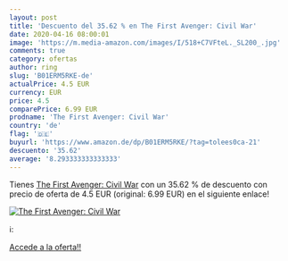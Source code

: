 ```yaml
---
layout: post
title: 'Descuento del 35.62 % en The First Avenger: Civil War'
date: 2020-04-16 08:00:01
image: 'https://m.media-amazon.com/images/I/518+C7VFteL._SL200_.jpg'
comments: true
category: ofertas
author: ring
slug: 'B01ERM5RKE-de'
actualPrice: 4.5 EUR
currency: EUR
price: 4.5
comparePrice: 6.99 EUR
prodname: 'The First Avenger: Civil War'
country: 'de'
flag: '🇩🇪'
buyurl: 'https://www.amazon.de/dp/B01ERM5RKE/?tag=tolees0ca-21'
descuento: '35.62'
average: '8.293333333333333'
---
```


Tienes [The First Avenger: Civil War](https://www.amazon.de/dp/B01ERM5RKE/?tag=tolees0ca-21) con un 35.62 % de descuento con precio de oferta de 4.5 EUR (original: 6.99 EUR) en el siguiente enlace!

[![The First Avenger: Civil War](https://m.media-amazon.com/images/I/518+C7VFteL._SL200_.jpg)](https://www.amazon.de/dp/B01ERM5RKE/?tag=tolees0ca-21)

ℹ️:


[Accede a la oferta!!](https://www.amazon.de/dp/B01ERM5RKE/?tag=tolees0ca-21)
